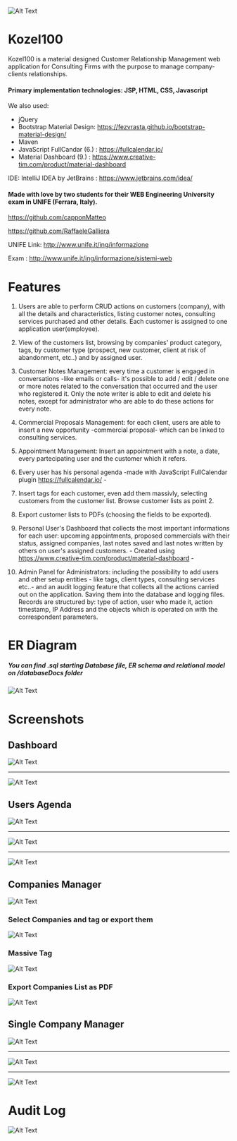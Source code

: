 ![Alt Text](https://raw.githubusercontent.com/RaffaeleGalliera/Kozel100/master/src/main/webapp/resources/logo.png)
# Kozel100

Kozel100 is a material designed Customer Relationship Management web application for Consulting Firms with the purpose to manage company-clients relationships.

#### Primary implementation technologies: JSP, HTML, CSS, Javascript

We also used: 
- jQuery
- Bootstrap Material Design: https://fezvrasta.github.io/bootstrap-material-design/
- Maven
- JavaScript FullCandar (6.) : https://fullcalendar.io/
- Material Dashboard (9.) : https://www.creative-tim.com/product/material-dashboard

IDE: IntelliJ IDEA by JetBrains : https://www.jetbrains.com/idea/

#### Made with love by two students for their WEB Engineering University exam in UNIFE (Ferrara, Italy). 

https://github.com/capponMatteo

https://github.com/RaffaeleGalliera

UNIFE Link: http://www.unife.it/ing/informazione 

Exam : http://www.unife.it/ing/informazione/sistemi-web

# Features

1. Users are able to perform CRUD actions on customers (company), with all the details and characteristics, listing customer notes,  consulting services purchased and other details. Each customer is assigned to one application user(employee).

2. View of the customers list, browsing by companies' product category, tags, by customer type (prospect, new customer, client at risk of abandonment, etc..) and by assigned user.

3. Customer Notes Management: every time a customer is engaged in conversations -like emails or calls- it's possible to add / edit / delete one or more notes related to the conversation that occurred and the user who registered it. Only the note writer is able to edit and delete his notes, except for administrator who are able to do these actions for every note. 

4. Commercial Proposals Management: for each client, users are able to insert a new opportunity -commercial proposal- which can be linked to consulting services.

5. Appointment Management: Insert an appointment with a note, a date, every partecipating user and the customer which it refers.

6. Every user has his personal agenda  -made with JavaScript FullCalendar plugin https://fullcalendar.io/ - 

7. Insert tags for each customer, even add them massivly, selecting customers from the customer list. Browse customer lists as point 2.

8. Export customer lists to PDFs (choosing the fields to be exported).

9. Personal User's Dashboard that collects the most important informations for each user: upcoming appointments, proposed commercials with their status, assigned companies, last notes saved and last notes written by others on user's assigned customers. - Created using https://www.creative-tim.com/product/material-dashboard -

10. Admin Panel for Administrators: including the possibility to add users and other setup entities - like tags, client types, consulting services etc..- and an audit logging feature that collects all the actions carried out on the application. Saving them into the database and logging files. Records are structured by: type of action, user who made it, action timestamp, IP Address and the objects which is operated on with the correspondent parameters.

# ER Diagram
##### You can find .sql starting Database file, ER schema and relational model on /databaseDocs folder 

![Alt Text](https://raw.githubusercontent.com/RaffaeleGalliera/Kozel100/master/databaseDocs/100sER.png)

# Screenshots

## Dashboard
![Alt Text](https://raw.githubusercontent.com/RaffaeleGalliera/Kozel100/master/screenshots/dashboard.png)
_________________________________________________________________________________________________________

![Alt Text](https://raw.githubusercontent.com/RaffaeleGalliera/Kozel100/master/screenshots/dashboard2.png)

## Users Agenda
![Alt Text](https://raw.githubusercontent.com/RaffaeleGalliera/Kozel100/master/screenshots/agenda.png)

_________________________________________________________________________________________________________

![Alt Text](https://raw.githubusercontent.com/RaffaeleGalliera/Kozel100/master/screenshots/agendaList.png)

_________________________________________________________________________________________________________

![Alt Text](https://raw.githubusercontent.com/RaffaeleGalliera/Kozel100/master/screenshots/agendaAppointment.png)

## Companies Manager
![Alt Text](https://raw.githubusercontent.com/RaffaeleGalliera/Kozel100/master/screenshots/CompaniesList.png)

### Select Companies and tag or export them
![Alt Text](https://raw.githubusercontent.com/RaffaeleGalliera/Kozel100/master/screenshots/selectCompanies.png)

### Massive Tag
![Alt Text](https://raw.githubusercontent.com/RaffaeleGalliera/Kozel100/master/screenshots/massiveTag.png)

### Export Companies List as PDF
![Alt Text](https://raw.githubusercontent.com/RaffaeleGalliera/Kozel100/master/screenshots/pdfExample.png)

## Single Company Manager
![Alt Text](https://raw.githubusercontent.com/RaffaeleGalliera/Kozel100/master/screenshots/overview.png)

_________________________________________________________________________________________________________

![Alt Text](https://raw.githubusercontent.com/RaffaeleGalliera/Kozel100/master/screenshots/customerNotes.png)

_________________________________________________________________________________________________________

![Alt Text](https://raw.githubusercontent.com/RaffaeleGalliera/Kozel100/master/screenshots/commercialProposals.png)

# Audit Log 

![Alt Text](https://raw.githubusercontent.com/RaffaeleGalliera/Kozel100/master/screenshots/auditLogging.png)



